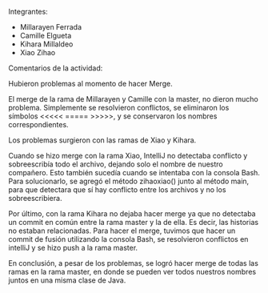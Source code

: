 Integrantes:  

- Millarayen Ferrada  
- Camille Elgueta  
- Kihara Millaldeo 
- Xiao Zihao 

Comentarios de la actividad: 

Hubieron problemas al momento de hacer Merge. 

El merge de la rama de Millarayen y Camille con la master, no dieron mucho problema. 
Simplemente se resolvieron conflictos, se eliminaron los símbolos <<<<< ===== >>>>>, y se conservaron los nombres correspondientes. 

Los problemas surgieron con las ramas de Xiao y Kihara. 

Cuando se hizo merge con la rama Xiao, IntelliJ no detectaba conflicto y sobreescribía todo el archivo, dejando solo el nombre 
de nuestro compañero. Esto también sucedía cuando se intentaba con la consola Bash. Para solucionarlo, se agregó el método 
zihaoxiao() junto al método main, para que detectara que sí hay conflicto entre los archivos y no los sobreescribiera. 

Por último, con la rama Kihara no dejaba hacer merge ya que no detectaba un commit en común entre la rama master y la de ella. 
Es decir, las historias no estaban relacionadas. Para hacer el merge, 
tuvimos que hacer un commit de fusión utilizando la consola Bash, se resolvieron conflictos en intelliJ y se hizo push a la rama master.

En conclusión, a pesar de los problemas, se logró hacer merge de todas las ramas en la rama master, en donde se pueden ver todos nuestros 
nombres juntos en una misma clase de Java.